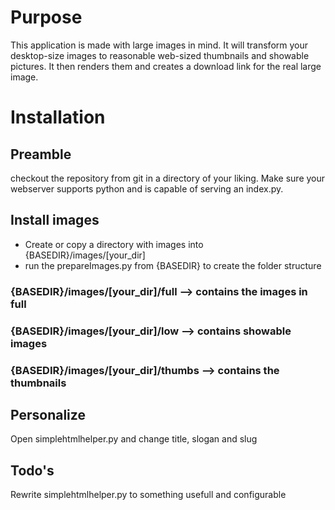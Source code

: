 Purpose
=======
This application is made with large images in mind. It will transform your desktop-size images to reasonable web-sized thumbnails and showable pictures.
It then renders them and creates a download link for the real large image.

Installation
============
Preamble
--------
checkout the repository from git in a directory of your liking.
Make sure your webserver supports python and is capable of serving an index.py.

Install images
--------------
* Create or copy a directory with images into {BASEDIR}/images/[your_dir]
* run the prepareImages.py from {BASEDIR} to create the folder structure

### {BASEDIR}/images/[your_dir]/full   --> contains the images in full
### {BASEDIR}/images/[your_dir]/low    --> contains showable images
### {BASEDIR}/images/[your_dir]/thumbs --> contains the thumbnails

Personalize
-----------
Open simplehtmlhelper.py and change title, slogan and slug

Todo's
------
Rewrite simplehtmlhelper.py to something usefull and configurable

